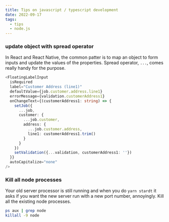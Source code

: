 ```yaml
---
title: Tips on javascript / typescript development
date: 2022-09-17
tags:
  - tips
  - node.js
---
```


### update object with spread operator

In React and React Native, the common patter is to map an object to form inputs and update the values of the properties. Spread operator, `...`, comes really handy for the purpose. 

```typescript
<FloatingLabelInput
  isRequired
  label="Customer Address (line1)"
  defaultValue={job.customer.address.line1}
  errorMessage={validation.customerAddress1}
  onChangeText={(customerAddress1: string) => {
    setJob({
      ...job,
      customer: {
        ...job.customer,
        address: {
          ...job.customer.address,
          line1: customerAddress1.trim()
        }
      }
    })
    setValidation({...validation, customerAddress1: ''})
  }}
  autoCapitalize="none"
/>

```

### Kill all node processes

Your old server processor is still running and when you do `yarn stardt` it asks if you want the new server run with a new port number, annoyingly. Kill all the existing node processes.

```bash
ps aux | grep node
killall -9 node
```

